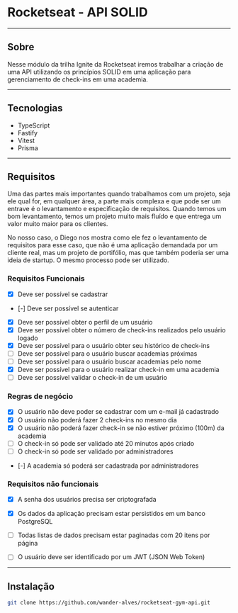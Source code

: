 # Rocketseat - API SOLID

---

## Sobre
Nesse módulo da trilha Ignite da Rocketseat iremos trabalhar a criação de uma API utilizando os princípios SOLID em uma aplicação para gerenciamento de check-ins em uma academia.


---


## Tecnologias

- TypeScript
- Fastify
- Vitest
- Prisma

---

## Requisitos
Uma das partes mais importantes quando trabalhamos com um projeto, seja ele qual for, em qualquer área, a parte mais complexa e que pode ser um entrave é o levantamento e especificação de requisitos. Quando temos um bom levantamento, temos um projeto muito mais fluído e que entrega um valor muito maior para os clientes.

No nosso caso, o Diego nos mostra como ele fez o levantamento de requisitos para esse caso, que não é uma aplicação demandada por um cliente real, mas um projeto de portifólio, mas que também poderia ser uma ideia de startup. O mesmo processo pode ser utilizado.


### Requisitos Funcionais

- [x]  Deve ser possível se cadastrar
- [-]  Deve ser possível se autenticar
- [x]  Deve ser possível obter o perfil de um usuário
- [x]  Deve ser possível obter o número de check-ins realizados pelo usuário logado
- [x]  Deve ser possível para o usuário obter seu histórico de check-ins
- [ ]  Deve ser possível para o usuário buscar academias próximas
- [ ]  Deve ser possível para o usuário buscar academias pelo nome
- [x]  Deve ser possível para o usuário realizar check-in em uma academia
- [ ]  Deve ser possível validar o check-in de um usuário

### Regras de negócio

- [x]  O usuário não deve poder se cadastrar com um e-mail já cadastrado
- [x]  O usuário não poderá fazer 2 check-ins no mesmo dia
- [x]  O usuário não poderá fazer check-in se não estiver próximo (100m) da academia
- [ ]  O check-in só pode ser validado até 20 minutos após criado
- [ ]  O check-in só pode ser validado por administradores
- [-]  A academia só poderá ser cadastrada por administradores

### Requisitos não funcionais

- [x]  A senha dos usuários precisa ser criptografada
- [x]  Os dados da aplicação precisam estar persistidos em um banco PostgreSQL
- [ ]  Todas listas de dados precisam estar paginadas com 20 itens por página
- [ ]  O usuário deve ser identificado por um JWT (JSON Web Token)


---

## Instalação

```bash
git clone https://github.com/wander-alves/rocketseat-gym-api.git


```